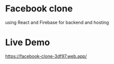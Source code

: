 # Facebook clone

using React and Firebase for backend and hosting

# Live Demo

https://facebook-clone-3df97.web.app/
